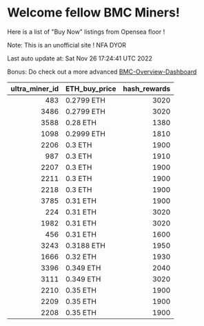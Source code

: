 # Welcome fellow BMC Miners!
Here is a list of "Buy Now" listings from Opensea floor !

Note: This is an unofficial site ! NFA DYOR

Last auto update at: Sat Nov 26 17:24:41 UTC 2022

Bonus: Do check out a more advanced [BMC-Overview-Dashboard](https://dune.com/defifunk/BMC-Overview-Dashboard)


|   ultra_miner_id | ETH_buy_price   |   hash_rewards |
|-----------------:|:----------------|---------------:|
|              483 | 0.2799 ETH      |           3020 |
|             3486 | 0.2799 ETH      |           3020 |
|             3588 | 0.28 ETH        |           1380 |
|             1098 | 0.2999 ETH      |           1810 |
|             2206 | 0.3 ETH         |           1900 |
|              987 | 0.3 ETH         |           1910 |
|             2207 | 0.3 ETH         |           1900 |
|             2211 | 0.3 ETH         |           1900 |
|             2218 | 0.3 ETH         |           1900 |
|             3785 | 0.31 ETH        |           1900 |
|              224 | 0.31 ETH        |           3020 |
|             1982 | 0.31 ETH        |           3020 |
|              456 | 0.31 ETH        |           1600 |
|             3243 | 0.3188 ETH      |           1950 |
|             1666 | 0.32 ETH        |           1930 |
|             3396 | 0.349 ETH       |           2040 |
|             3111 | 0.349 ETH       |           3020 |
|             2210 | 0.35 ETH        |           1900 |
|             2209 | 0.35 ETH        |           1900 |
|             2208 | 0.35 ETH        |           1900 |